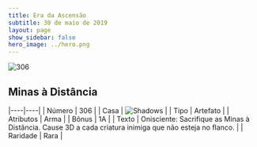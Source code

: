 ```yaml
---
title: Era da Ascensão
subtitle: 30 de maio de 2019
layout: page
show_sidebar: false
hero_image: ../hero.png
---
```


![306](https://cdn.keyforgegame.com/media/card_front/pt/435_306_CMQMG6HC79J9_pt.png)

## Minas à Distância

|----|----|
| Número | 306 |
| Casa | ![Shadows](https://archonarcana.com/images/thumb/e/ee/Shadows.png/22px-Shadows.png "Sombras") |
| Tipo | Artefato |
| Atributos | Arma |
| Bônus | 1A |
| Texto | Onisciente: Sacrifique as Minas à Distância. Cause 3D a cada criatura inimiga que não esteja no flanco. |
| Raridade | Rara |
